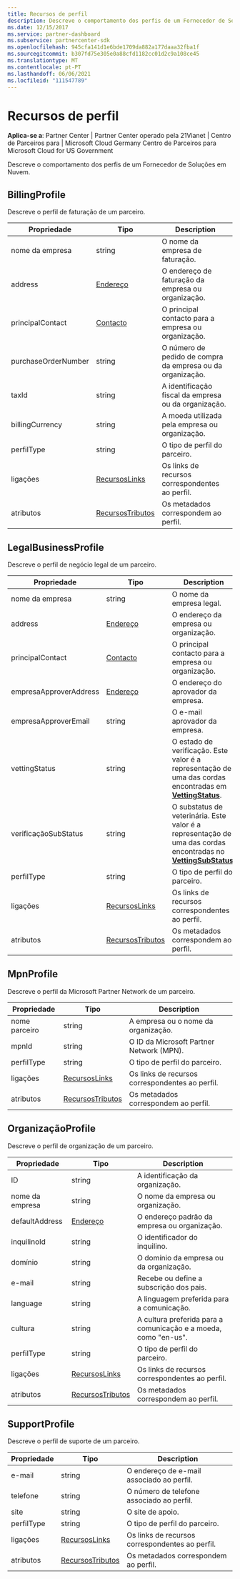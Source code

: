 ```yaml
---
title: Recursos de perfil
description: Descreve o comportamento dos perfis de um Fornecedor de Soluções em Nuvem.
ms.date: 12/15/2017
ms.service: partner-dashboard
ms.subservice: partnercenter-sdk
ms.openlocfilehash: 945cfa141d1e6bde1709da882a177daaa32fba1f
ms.sourcegitcommit: b307fd75e305e0a88cfd1182cc01d2c9a108ce45
ms.translationtype: MT
ms.contentlocale: pt-PT
ms.lasthandoff: 06/06/2021
ms.locfileid: "111547789"
---
```

# <a name="profile-resources"></a>Recursos de perfil

**Aplica-se a**: Partner Center | Partner Center operado pela 21Vianet | Centro de Parceiros para | Microsoft Cloud Germany Centro de Parceiros para Microsoft Cloud for US Government

Descreve o comportamento dos perfis de um Fornecedor de Soluções em Nuvem.

## <a name="billingprofile"></a>BillingProfile

Descreve o perfil de faturação de um parceiro.

| Propriedade            | Tipo                                                           | Description                                                 |
|---------------------|----------------------------------------------------------------|-------------------------------------------------------------|
| nome da empresa         | string                                                         | O nome da empresa de faturação.                                   |
| address             | [Endereço](utility-resources.md#address)                       | O endereço de faturação da empresa ou organização. |
| principalContact      | [Contacto](utility-resources.md#contact)                       | O principal contacto para a empresa ou organização.        |
| purchaseOrderNumber | string                                                         | O número de pedido de compra da empresa ou da organização.        |
| taxId               | string                                                         | A identificação fiscal da empresa ou da organização.                       |
| billingCurrency     | string                                                         | A moeda utilizada pela empresa ou organização.           |
| perfilType         | string                                                         | O tipo de perfil do parceiro.                                   |
| ligações               | [RecursosLinks](utility-resources.md#resourcelinks)           | Os links de recursos correspondentes ao perfil.            |
| atributos          | [RecursosTributos](utility-resources.md#resourceattributes) | Os metadados correspondem ao perfil.       |

## <a name="legalbusinessprofile"></a>LegalBusinessProfile

Descreve o perfil de negócio legal de um parceiro.

| Propriedade               | Tipo                                                           | Description                                                                                                                                                          |
|------------------------|----------------------------------------------------------------|----------------------------------------------------------------------------------------------------------------------------------------------------------------------|
| nome da empresa            | string                                                         | O nome da empresa legal.                                                                                                                                              |
| address                | [Endereço](utility-resources.md#address)                       | O endereço da empresa ou organização.                                                                                                                          |
| principalContact         | [Contacto](utility-resources.md#contact)                       | O principal contacto para a empresa ou organização.                                                                                                                 |
| empresaApproverAddress | [Endereço](utility-resources.md#address)                       | O endereço do aprovador da empresa.                                                                                                                                        |
| empresaApproverEmail   | string                                                         | O e-mail aprovador da empresa.                                                                                                                                          |
| vettingStatus          | string                                                         | O estado de verificação. Este valor é a representação de uma das cordas encontradas em [**VettingStatus**](/dotnet/api/microsoft.store.partnercenter.models.partners.vettingstatus).           |
| verificaçãoSubStatus       | string                                                         | O substatus de veterinária. Este valor é a representação de uma das cordas encontradas no [**VettingSubStatus**](/dotnet/api/microsoft.store.partnercenter.models.partners.vettingsubstatus). |
| perfilType            | string                                                         | O tipo de perfil do parceiro.                                                                                                                                            |
| ligações                  | [RecursosLinks](utility-resources.md#resourcelinks)           | Os links de recursos correspondentes ao perfil.                                                                                                                     |
| atributos             | [RecursosTributos](utility-resources.md#resourceattributes) | Os metadados correspondem ao perfil.                                                                                                                |

## <a name="mpnprofile"></a>MpnProfile

Descreve o perfil da Microsoft Partner Network de um parceiro.

| Propriedade    | Tipo                                                           | Description                                           |
|-------------|----------------------------------------------------------------|-------------------------------------------------------|
| nome parceiro | string                                                         | A empresa ou o nome da organização.                     |
| mpnId       | string                                                         | O ID da Microsoft Partner Network (MPN).                     |
| perfilType | string                                                         | O tipo de perfil do parceiro.                             |
| ligações       | [RecursosLinks](utility-resources.md#resourcelinks)           | Os links de recursos correspondentes ao perfil.      |
| atributos  | [RecursosTributos](utility-resources.md#resourceattributes) | Os metadados correspondem ao perfil. |

## <a name="organizationprofile"></a>OrganizaçãoProfile

Descreve o perfil de organização de um parceiro.

| Propriedade       | Tipo                                                           | Description                                                            |
|----------------|----------------------------------------------------------------|------------------------------------------------------------------------|
| ID             | string                                                         | A identificação da organização.                                                 |
| nome da empresa    | string                                                         | O nome da empresa ou organização.                               |
| defaultAddress | [Endereço](utility-resources.md#address)                       | O endereço padrão da empresa ou organização.                    |
| inquilinoId       | string                                                         | O identificador do inquilino.                                                 |
| domínio         | string                                                         | O domínio da empresa ou da organização.                                  |
| e-mail          | string                                                         | Recebe ou define a subscrição dos pais.                                  |
| language       | string                                                         | A linguagem preferida para a comunicação.                              |
| cultura        | string                                                         | A cultura preferida para a comunicação e a moeda, como "en-us". |
| perfilType    | string                                                         | O tipo de perfil do parceiro.                                              |
| ligações          | [RecursosLinks](utility-resources.md#resourcelinks)           | Os links de recursos correspondentes ao perfil.                       |
| atributos     | [RecursosTributos](utility-resources.md#resourceattributes) | Os metadados correspondem ao perfil.                  |

## <a name="supportprofile"></a>SupportProfile

Descreve o perfil de suporte de um parceiro.

| Propriedade    | Tipo                                                           | Description                                           |
|-------------|----------------------------------------------------------------|-------------------------------------------------------|
| e-mail       | string                                                         | O endereço de e-mail associado ao perfil.        |
| telefone   | string                                                         | O número de telefone associado ao perfil.         |
| site     | string                                                         | O site de apoio.                                  |
| perfilType | string                                                         | O tipo de perfil do parceiro.                             |
| ligações       | [RecursosLinks](utility-resources.md#resourcelinks)           | Os links de recursos correspondentes ao perfil.      |
| atributos  | [RecursosTributos](utility-resources.md#resourceattributes) | Os metadados correspondem ao perfil. |

